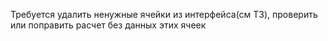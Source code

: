 Требуется удалить ненужные ячейки  из интерфейса(см ТЗ), проверить или поправить расчет без данных этих ячеек
